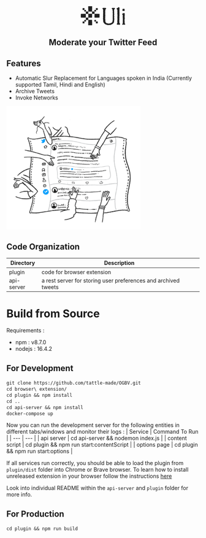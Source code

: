 <p align="center">
	<a href="http://uli.tatle.co.in"><img src="docs/assets/uli-logo.png" alt="Uli Logo" width="116"></a>
	<br>
	<h2 align="center">Moderate your Twitter Feed</h2>
</p>


## Features
- Automatic Slur Replacement for Languages spoken in India (Currently supported Tamil, Hindi and English)
- Archive Tweets
- Invoke Networks

<p align="left">
	<img src="docs/assets/hero-illustrations.gif" width="350"/>
</p>


## Code Organization
| Directory | Description | 
| --- | --- |
| plugin | code for browser extension |
| api-server | a rest server for storing user preferences and archived tweets |

# Build from Source

Requirements :
- npm : v8.7.0
- nodejs : 16.4.2

## For Development
```
git clone https://github.com/tattle-made/OGBV.git
cd browser\ extension/
cd plugin && npm install
cd ..
cd api-server && npm install
docker-compose up
```
Now you can run the development server for the following entities in different tabs/windows and monitor their logs :
| Service | Command To Run |
| --- | --- | 
| api server | cd api-server && nodemon index.js |
| content script | cd plugin && npm run start:contentScript | 
| options page | cd plugin && npm run start:options |

If all services run correctly, you should be able to load the plugin from `plugin/dist` folder into Chrome or Brave browser.
To learn how to install unreleased extension in your browser follow the instructions [here](https://webkul.com/blog/how-to-install-the-unpacked-extension-in-chrome/)

Look into individual README within the `api-server` and `plugin` folder for more info.

## For Production
```
cd plugin && npm run build
```

